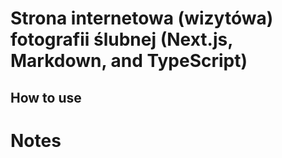 # Strona internetowa (wizytówa) fotografii ślubnej (Next.js, Markdown, and TypeScript)

## How to use

# Notes


